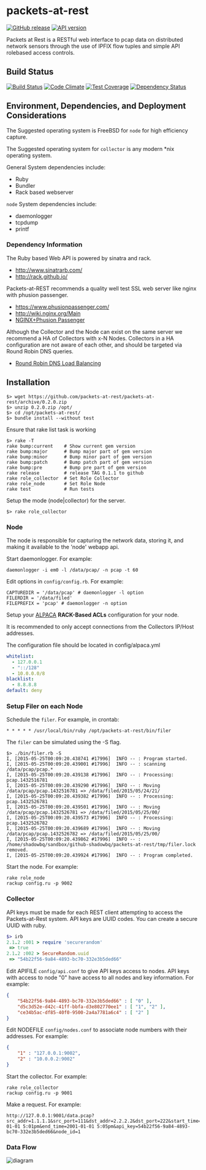 # packets-at-rest

[![GitHub release](https://img.shields.io/github/tag/packets-at-rest/packets-at-rest.svg)](https://github.com/packets-at-rest/packets-at-rest)
[![API version](https://img.shields.io/badge/api-0.1.1-aa00aa.svg)](https://github.com/packets-at-rest/packets-at-rest/blob/master/lib/version.rb)

Packets at Rest is a RESTful web interface to pcap data on distributed network sensors through the use of IPFIX flow tuples and simple API rolebased access controls.

## Build Status

[![Build Status](https://travis-ci.org/packets-at-rest/packets-at-rest.svg)](https://travis-ci.org/packets-at-rest/packets-at-rest)
[![Code Climate](https://codeclimate.com/github/packets-at-rest/packets-at-rest/badges/gpa.svg)](https://codeclimate.com/github/packets-at-rest/packets-at-rest)
[![Test Coverage](https://codeclimate.com/github/packets-at-rest/packets-at-rest/badges/coverage.svg)](https://codeclimate.com/github/packets-at-rest/packets-at-rest)
[![Dependency Status](https://gemnasium.com/packets-at-rest/packets-at-rest.svg)](https://gemnasium.com/packets-at-rest/packets-at-rest)

## Environment, Dependencies, and Deployment Considerations
The Suggested operating system is FreeBSD for `node` for high efficiency capture. 

The Suggested operating system for `collector` is any modern *nix operating system. 

General System dependencies include:
* Ruby
* Bundler
* Rack based webserver

`node` System dependencies include:
* daemonlogger
* tcpdump
* printf

### Dependency Information

The Ruby based Web API is powered by sinatra and rack.

* http://www.sinatrarb.com/
* http://rack.github.io/

Packets-at-REST recommends a quality well test SSL web server like nginx with phusion passenger.
* https://www.phusionpassenger.com/
* http://wiki.nginx.org/Main
* [NGINX+Phusion Passenger](https://www.phusionpassenger.com/documentation/Users%20guide%20Nginx.html)

Although the Collector and the Node can exist on the same server we recommend a HA of Collectors with x-N Nodes. Collectors in a HA configuration are not aware of each other, and should be targeted via Round Robin DNS queries.

* [Round Robin DNS Load Balancing](https://www.digitalocean.com/community/tutorials/how-to-configure-dns-round-robin-load-balancing-for-high-availability)


## Installation

```shell
$> wget https://github.com/packets-at-rest/packets-at-rest/archive/0.2.0.zip
$> unzip 0.2.0.zip /opt/
$> cd /opt/packets-at-rest/
$> bundle install --without test
```

Ensure that rake list task is working

```shell
$> rake -T
rake bump:current    # Show current gem version
rake bump:major      # Bump major part of gem version
rake bump:minor      # Bump minor part of gem version
rake bump:patch      # Bump patch part of gem version
rake bump:pre        # Bump pre part of gem version
rake release         # release TAG 0.1.1 to github
rake role_collector  # Set Role Collector
rake role_node       # Set Role Node
rake test            # Run tests
```

Setup the mode (node|collector) for the server.

```
$> rake role_collector
```

### Node

The node is responsible for capturing the network data, storing it, and making it available to the 'node' webapp api.

Start daemonlogger. For example:

```shell
daemonlogger -i em0 -l /data/pcap/ -n pcap -t 60
```

Edit options in `config/config.rb`. For example:

```
CAPTUREDIR = '/data/pcap' # daemonlogger -l option
FILERDIR = '/data/filed'
FILEPREFIX = 'pcap' # daemonlogger -n option
````

Setup your [ALPACA](https://github.com/jeffchao/alpaca) **RACK-Based ACLs** configuration for your node.

It is recommended to only accept connections from the Collectors IP/Host addresses.

The configuration file should be located in config/alpaca.yml

```yml
whitelist:
  - 127.0.0.1
  - "::/128"
  - 10.0.0.0/8
blacklist:
  - 8.8.8.8
default: deny
```

### Setup Filer on each Node

Schedule the `filer`. For example, in crontab:

```cron
* * * * * /usr/local/bin/ruby /opt/packets-at-rest/bin/filer
```

The `filer` can be simulated using the -S flag.

```shell
$> ./bin/filer.rb -S
I, [2015-05-25T00:09:20.438741 #17996]  INFO -- : Program started.
I, [2015-05-25T00:09:20.439001 #17996]  INFO -- : scanning /data/pcap/pcap.*
I, [2015-05-25T00:09:20.439138 #17996]  INFO -- : Processing: pcap.1432516781
I, [2015-05-25T00:09:20.439290 #17996]  INFO -- : Moving /data/pcap/pcap.1432516781 => /data/filed/2015/05/24/21/
I, [2015-05-25T00:09:20.439382 #17996]  INFO -- : Processing: pcap.1432526781
I, [2015-05-25T00:09:20.439501 #17996]  INFO -- : Moving /data/pcap/pcap.1432526781 => /data/filed/2015/05/25/00/
I, [2015-05-25T00:09:20.439573 #17996]  INFO -- : Processing: pcap.1432526782
I, [2015-05-25T00:09:20.439689 #17996]  INFO -- : Moving /data/pcap/pcap.1432526782 => /data/filed/2015/05/25/00/
I, [2015-05-25T00:09:20.439862 #17996]  INFO -- : /home/shadowbq/sandbox/github-shadowbq/packets-at-rest/tmp/filer.lock removed.
I, [2015-05-25T00:09:20.439924 #17996]  INFO -- : Program completed.

```

Start the node. For example:

```shell
rake role_node
rackup config.ru -p 9002
```

### Collector

API keys must be made for each REST client attempting to access the Packets-at-Rest system. API keys are UUID codes. You can create a secure UUID with ruby.

```ruby
$> irb
2.1.2 :001 > require 'securerandom'
 => true
2.1.2 :002 > SecureRandom.uuid
 => "54b22f56-9a84-4893-bc70-332e3b5ded66"
```

Edit APIFILE `config/api.conf` to give API keys access to nodes. API keys with access to node "0" have access to all nodes and key information. For example:

```json
{
    "54b22f56-9a84-4893-bc70-332e3b5ded66" : [ "0" ],
    "d5c3d52e-d42c-41ff-bbfa-d3e802770ee1" : [ "1", "2" ],
    "ce34b5ac-df85-40f0-9500-2a4a7781a6c4" : [ "2" ]
}
```

Edit NODEFILE `config/nodes.conf` to associate node numbers with their addresses. For example:

```json
{
    "1" : "127.0.0.1:9002",
    "2" : "10.0.0.2:9002"
}
```

Start the collector. For example:

```shell
rake role_collector
rackup config.ru -p 9001
```

Make a request. For example:

```
http://127.0.0.1:9001/data.pcap?src_addr=1.1.1.1&src_port=111&dst_addr=2.2.2.2&dst_port=222&start_time=2001-01-01 5:01pm&end_time=2001-01-01 5:05pm&api_key=54b22f56-9a84-4893-bc70-332e3b5ded66&node_id=1
```

### Data Flow

![diagram](https://raw.github.com/packets-at-rest/packets-at-rest/cdn-images/diagram.png)
